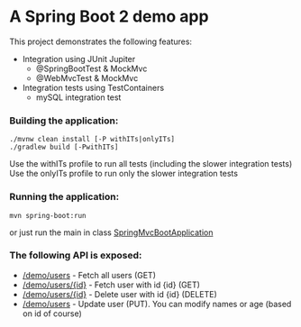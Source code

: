 # A Spring Boot 2 demo app 

This project demonstrates the following features:
* Integration using JUnit Jupiter
  * @SpringBootTest & MockMvc
  * @WebMvcTest & MockMvc
* Integration tests using TestContainers
  *  mySQL integration test
  
### Building the application:
```
./mvnw clean install [-P withITs|onlyITs]
./gradlew build [-PwithITs]
```
Use the withITs profile to run all tests (including the slower integration tests)
Use the onlyITs profile to run only the slower integration tests
### Running the application:
```
mvn spring-boot:run
```
or just run the main in class [SpringMvcBootApplication](src/main/java/com/att/training/spring/boot/demo/SpringMvcBootApplication.java)

### The following API is exposed:
* [/demo/users](http://localhost:8090/demo/users) - Fetch all users (GET)
* [/demo/users/{id}](http://localhost:8090/demo/users/1) - Fetch user with id {id} (GET)
* [/demo/users/{id}](http://localhost:8090/demo/users/1) - Delete user with id {id} (DELETE)
* [/demo/users](http://localhost:8090/demo/users) - Update user (PUT). You can modify names or age (based on id of course)